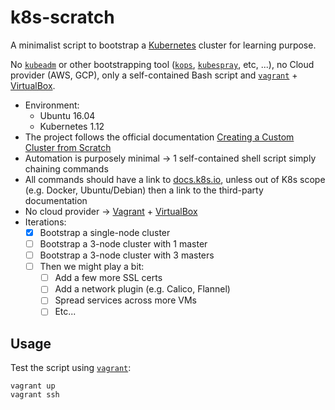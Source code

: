 # k8s-scratch

A minimalist script to bootstrap a [Kubernetes][k8s.io] cluster for learning purpose.

No [`kubeadm`][kubeadm] or other bootstrapping tool ([`kops`][kops], [`kubespray`][kubespray], etc, ...), no Cloud provider (AWS, GCP), only a self-contained Bash script and [`vagrant`][vagrant] + [VirtualBox][virtualbox].

* Environment:
  * Ubuntu 16.04
  * Kubernetes 1.12
* The project follows the official documentation [Creating a Custom Cluster from Scratch][scratch]
* Automation is purposely minimal → 1 self-contained shell script simply chaining commands
* All commands should have a link to [docs.k8s.io][docs.k8s.io], unless out of K8s scope (e.g. Docker, Ubuntu/Debian) then a link to the third-party documentation
* No cloud provider → [Vagrant][vagrant] + [VirtualBox][virtualbox]
* Iterations:
  * [x] Bootstrap a single-node cluster
  * [ ] Bootstrap a 3-node cluster with 1 master
  * [ ] Bootstrap a 3-node cluster with 3 masters
  * [ ] Then we might play a bit:
    * [ ] Add a few more SSL certs
    * [ ] Add a network plugin (e.g. Calico, Flannel)
    * [ ] Spread services across more VMs
    * [ ] Etc...

## Usage

Test the script using [`vagrant`][vagrant]:

```shell
vagrant up
vagrant ssh
```

[k8s.io]: https://k8s.io
[kubeadm]: https://kubernetes.io/docs/setup/independent/create-cluster-kubeadm/
[kops]: https://github.com/kubernetes/kops
[kubespray]: https://github.com/kubernetes-sigs/kubespray
[vagrant]: https://www.vagrantup.com
[virtualbox]: https://www.virtualbox.org
[scratch]: https://kubernetes.io/docs/setup/scratch/
[docs.k8s.io]: https://docs.k8s.io
